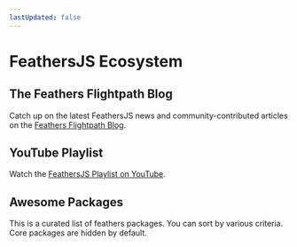 ```yaml
---
lastUpdated: false
---
```


<script setup lang="ts">
import Packages from './Packages.vue'
</script>

# FeathersJS Ecosystem

## The Feathers Flightpath Blog

Catch up on the latest FeathersJS news and community-contributed articles on the [Feathers Flightpath Blog](https://blog.feathersjs.com/).

## YouTube Playlist

Watch the [FeathersJS Playlist on YouTube](https://www.youtube.com/playlist?list=PLwSdIiqnDlf_lb5y1liQK2OW5daXYgKOe).

## Awesome Packages

This is a curated list of feathers packages. You can sort by various criteria. Core packages are hidden by default.

<ClientOnly>
  <Suspense>
    <Packages class="mt-4" />
  </Suspense>
</ClientOnly>
